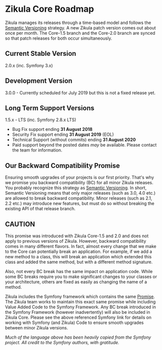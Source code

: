 Zikula Core Roadmap
===================

Zikula manages its releases through a time-based model and follows the [Semantic Versioning](http://semver.org/) strategy. 
A new Zikula patch version comes out about once per month. The Core-1.5 branch and the Core-2.0 branch
are synced so that patch releases for both occur simultaneously.

Current Stable Version
----------------------

2.0.x (inc. Symfony 3.x)

Development Version
-------------------

3.0.0 - Currently scheduled for July 2019 but this is not a fixed release yet.

Long Term Support Versions
--------------------------

1.5.x - LTS (inc. Symfony 2.8.x LTS)
  - Bug Fix support ending **31 August 2018**
  - Security Fix support ending **31 August 2019** (EOL)
  - Technical Support (without commits) ending **31 August 2020**
  - Paid support beyond the posted dates _may_ be available. Please contact the team for information.


Our Backward Compatibility Promise
----------------------------------

Ensuring smooth upgrades of your projects is our first priority.
That's why we promise you backward compatibility (BC) for all minor Zikula releases. You probably recognize this
strategy as [Semantic Versioning](http://semver.org/). In short, Semantic Versioning means that only major releases
(such as 3.0, 4.0 etc.) are allowed to break backward compatibility. Minor releases (such as 2.1, 2.2 etc.) may
introduce new features, but must do so without breaking the existing API of that release branch.

CAUTION
-------
This promise was introduced with Zikula Core-1.5 and 2.0 and does not apply to previous versions of Zikula.
However, backward compatibility comes in many different flavors. In fact, almost every change that we make to the Core
can potentially break an application. For example, if we add a new method to a class, this will break an application which
extended this class and added the same method, but with a different method signature.

Also, not every BC break has the same impact on application code. While some BC breaks require you to make significant
changes to your classes or your architecture, others are fixed as easily as changing the name of a method.

Zikula includes the Symfony framework which contains the same [Promise](https://symfony.com/doc/current/contributing/code/bc.html).
The Zikula team works to maintain this exact same promise while including Value Added Code to the Symfony Framework.
Any BC break introduced in the Symfony Framework (however inadvertently) will also be included in Zikula Core. Please see
the above referenced Symfony link for details on working with Symfony (and Zikula) Code to ensure smooth upgrades between
minor Zikula versions.


_Much of the language above has been heavily copied from the Symfony project. All credit to the Symfony authors, with gratitude._

